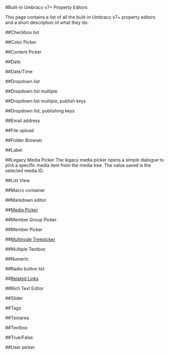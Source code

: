 #Built-in Umbraco v7+ Property Editors

This page contains a list of all the built-in Umbraco  v7+ property editors and a short description of what they do:

##Checkbox list

##Color Picker

##Content Picker

##Date

##Date/Time

##Dropdown list

##Dropdown list multiple

##Dropdown list multiple, publish keys

##Dropdown list, publishing keys

##Email address

##File upload

##Folder Browser

##Label

##Legacy Media Picker
The legacy media picker opens a simple dialogue to pick a specific media item from the media tree. The value saved is the selected media ID.

##List View

##Macro container

##Markdown editor

##[Media Picker](Media-Picker.md)

##Member Group Picker

##Member Picker

##[Multinode Treepicker](Multinode-Treepicker.md)

##Multiple Textbox

##Numeric

##Radio button list

##[Related Links](Related-Links.md)

##Rich Text Editor

##Slider

##Tags

##Textarea

##Textbox

##True/False

##User picker
